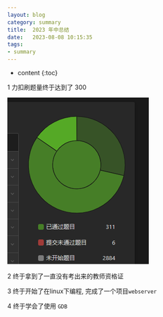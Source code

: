 ```yaml
---
layout: blog
category: summary
title:  2023 年中总结
date:   2023-08-08 10:15:35
tags:
- summary
---
```


* content
{:toc}


1 力扣刷题量终于达到了 300

![](assets/20230808101712.png)

2 终于拿到了一直没有考出来的教师资格证

3 终于开始了在linux下编程, 完成了一个项目`webserver`

4 终于学会了使用 `GDB`
